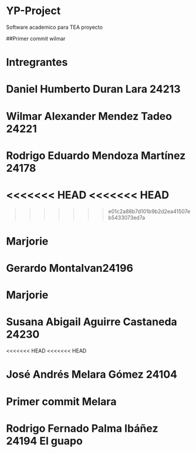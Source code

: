 # YP-Project
Software academico para TEA
proyecto 

##Primer commit wilmar 
# Intregrantes 
# Daniel Humberto Duran Lara 24213
# Wilmar Alexander Mendez Tadeo 24221
# Rodrigo Eduardo Mendoza Martínez 24178
<<<<<<< HEAD
<<<<<<< HEAD
=======
>>>>>>> e01c2a88b7d101b9b2d2ea41507eb5433073ed7a
# Marjorie
# Gerardo Montalvan24196
# Marjorie 
# Susana Abigail Aguirre Castaneda 24230
<<<<<<< HEAD
<<<<<<< HEAD
# José Andrés Melara Gómez 24104
Primer commit Melara 
=======
# Rodrigo Fernado Palma Ibáñez 24194 El guapo

